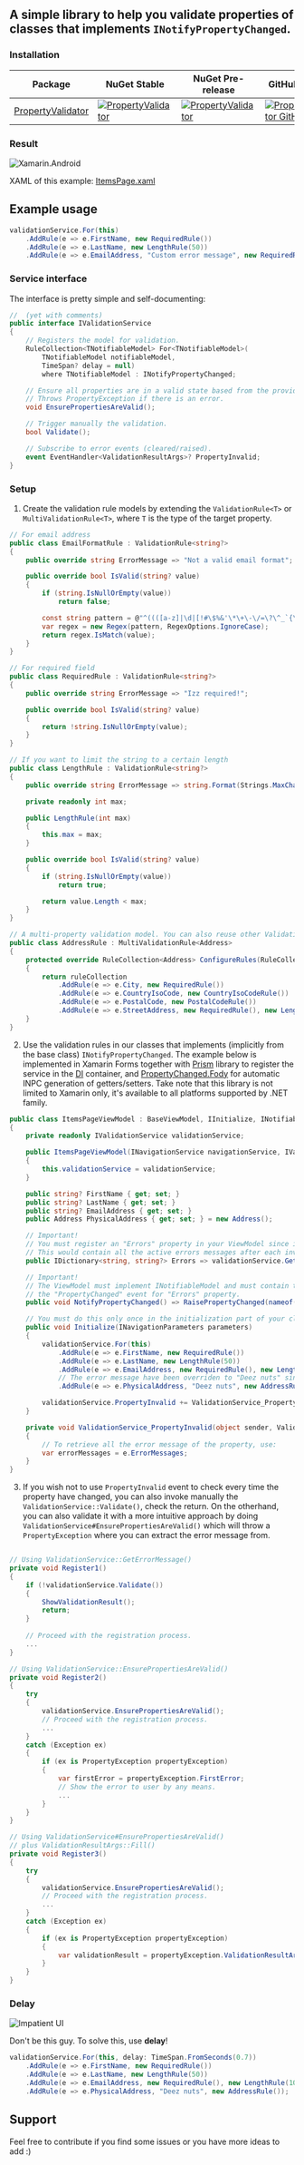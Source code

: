 ## A simple library to help you validate properties of classes that implements `INotifyPropertyChanged`.

### Installation

| Package | NuGet Stable | NuGet Pre-release | GitHub Release | Downloads |
| ------- | ------------ | ----------------- | --------- | ----- |
| [PropertyValidator](https://www.nuget.org/packages/PropertyValidator/) | [![PropertyValidator](https://img.shields.io/nuget/v/PropertyValidator.svg)](https://www.nuget.org/packages/PropertyValidator/) | [![PropertyValidator](https://img.shields.io/nuget/vpre/PropertyValidator.svg)](https://www.nuget.org/packages/PropertyValidator/) | [![PropertyValidator GitHub](https://img.shields.io/github/release/mr5z/PropertyValidator.svg?style=flat)](https://github.com/mr5z/PropertyValidator/packages/385702) | [![PropertyValidator](https://img.shields.io/nuget/dt/PropertyValidator.svg)](https://www.nuget.org/packages/PropertyValidator/) |
 
### Result
![Xamarin.Android](https://i.imgur.com/rVw3k6T.gif)

XAML of this example: [ItemsPage.xaml](https://github.com/mr5z/PropertyValidator/blob/main/tests/PropertyValidator.Test/Pages/ItemsPage.xaml)

## Example usage
```c#
validationService.For(this)
    .AddRule(e => e.FirstName, new RequiredRule())
    .AddRule(e => e.LastName, new LengthRule(50))
    .AddRule(e => e.EmailAddress, "Custom error message", new RequiredRule(), new LengthRule(100), new EmailFormatRule());
```

### Service interface

The interface is pretty simple and self-documenting:

``` c#
//  (yet with comments)
public interface IValidationService
{
    // Registers the model for validation.
    RuleCollection<TNotifiableModel> For<TNotifiableModel>(
        TNotifiableModel notifiableModel,
        TimeSpan? delay = null)
        where TNotifiableModel : INotifyPropertyChanged;

    // Ensure all properties are in a valid state based from the provided validation rules.
    // Throws PropertyException if there is an error.
    void EnsurePropertiesAreValid();

    // Trigger manually the validation.
    bool Validate();

    // Subscribe to error events (cleared/raised).
    event EventHandler<ValidationResultArgs>? PropertyInvalid;
}
```

### Setup

1. Create the validation rule models by extending the `ValidationRule<T>` or `MultiValidationRule<T>`, where `T` is the type of the target property.

``` c#
// For email address
public class EmailFormatRule : ValidationRule<string?>
{
    public override string ErrorMessage => "Not a valid email format";

    public override bool IsValid(string? value)
    {
        if (string.IsNullOrEmpty(value))
            return false;

        const string pattern = @"^((([a-z]|\d|[!#\$%&'\*\+\-\/=\?\^_`{\|}~]|[\u00A0-\uD7FF\uF900-\uFDCF\uFDF0-\uFFEF])+(\.([a-z]|\d|[!#\$%&'\*\+\-\/=\?\^_`{\|}~]|[\u00A0-\uD7FF\uF900-\uFDCF\uFDF0-\uFFEF])+)*)|((\x22)((((\x20|\x09)*(\x0d\x0a))?(\x20|\x09)+)?(([\x01-\x08\x0b\x0c\x0e-\x1f\x7f]|\x21|[\x23-\x5b]|[\x5d-\x7e]|[\u00A0-\uD7FF\uF900-\uFDCF\uFDF0-\uFFEF])|(\\([\x01-\x09\x0b\x0c\x0d-\x7f]|[\u00A0-\uD7FF\uF900-\uFDCF\uFDF0-\uFFEF]))))*(((\x20|\x09)*(\x0d\x0a))?(\x20|\x09)+)?(\x22)))@((([a-z]|\d|[\u00A0-\uD7FF\uF900-\uFDCF\uFDF0-\uFFEF])|(([a-z]|\d|[\u00A0-\uD7FF\uF900-\uFDCF\uFDF0-\uFFEF])([a-z]|\d|-|\.|_|~|[\u00A0-\uD7FF\uF900-\uFDCF\uFDF0-\uFFEF])*([a-z]|\d|[\u00A0-\uD7FF\uF900-\uFDCF\uFDF0-\uFFEF])))\.)+(([a-z]|[\u00A0-\uD7FF\uF900-\uFDCF\uFDF0-\uFFEF])|(([a-z]|[\u00A0-\uD7FF\uF900-\uFDCF\uFDF0-\uFFEF])([a-z]|\d|-|\.|_|~|[\u00A0-\uD7FF\uF900-\uFDCF\uFDF0-\uFFEF])*([a-z]|[\u00A0-\uD7FF\uF900-\uFDCF\uFDF0-\uFFEF])))\.?$";
        var regex = new Regex(pattern, RegexOptions.IgnoreCase);
        return regex.IsMatch(value);
    }
}

// For required field
public class RequiredRule : ValidationRule<string?>
{
    public override string ErrorMessage => "Izz required!";

    public override bool IsValid(string? value)
    {
        return !string.IsNullOrEmpty(value);
    }
}

// If you want to limit the string to a certain length
public class LengthRule : ValidationRule<string?>
{
    public override string ErrorMessage => string.Format(Strings.MaxCharacters, max);

    private readonly int max;

    public LengthRule(int max)
    {
        this.max = max;
    }

    public override bool IsValid(string? value)
    {
        if (string.IsNullOrEmpty(value))
            return true;

        return value.Length < max;
    }
}

// A multi-property validation model. You can also reuse other ValidationRules here!
public class AddressRule : MultiValidationRule<Address>
{
    protected override RuleCollection<Address> ConfigureRules(RuleCollection<Address> ruleCollection)
    {
        return ruleCollection
            .AddRule(e => e.City, new RequiredRule())
            .AddRule(e => e.CountryIsoCode, new CountryIsoCodeRule())
            .AddRule(e => e.PostalCode, new PostalCodeRule())
            .AddRule(e => e.StreetAddress, new RequiredRule(), new LengthRule(100));
    }
}
```


2. Use the validation rules in our classes that implements (implicitly from the base class) `INotifyPropertyChanged`.
The example below is implemented in Xamarin Forms together with [Prism](https://github.com/PrismLibrary/Prism) library to register the service in the [DI](https://stackoverflow.com/q/130794/2304737) container, and [PropertyChanged.Fody](https://github.com/Fody/PropertyChanged) for automatic INPC generation of getters/setters.
Take note that this library is not limited to Xamarin only, it's available to all platforms supported by .NET family.

``` c#
public class ItemsPageViewModel : BaseViewModel, IInitialize, INotifiableModel
{
    private readonly IValidationService validationService;

    public ItemsPageViewModel(INavigationService navigationService, IValidationService validationService) : base(navigationService)
    {
        this.validationService = validationService;
    }

    public string? FirstName { get; set; }
    public string? LastName { get; set; }
    public string? EmailAddress { get; set; }
    public Address PhysicalAddress { get; set; } = new Address();

    // Important!
    // You must register an "Errors" property in your ViewModel since it will be used later on XAML.
    // This would contain all the active errors messages after each invocation of ValidationService#Validate()
    public IDictionary<string, string?> Errors => validationService.GetErrors();

    // Important!
    // The ViewModel must implement INotifiableModel and must contain the code to manually raise
    // the "PropertyChanged" event for "Errors" property.
    public void NotifyPropertyChanged() => RaisePropertyChanged(nameof(Errors));

    // You must do this only once in the initialization part of your class model.
    public void Initialize(INavigationParameters parameters)
    {
        validationService.For(this)
            .AddRule(e => e.FirstName, new RequiredRule())
            .AddRule(e => e.LastName, new LengthRule(50))
            .AddRule(e => e.EmailAddress, new RequiredRule(), new LengthRule(100), new EmailFormatRule())
            // The error message have been overriden to "Deez nuts" since an aggregated error messages is awful.
            .AddRule(e => e.PhysicalAddress, "Deez nuts", new AddressRule()); 

        validationService.PropertyInvalid += ValidationService_PropertyInvalid;
    }

    private void ValidationService_PropertyInvalid(object sender, ValidationResultArgs e)
    {
        // To retrieve all the error message of the property, use:
        var errorMessages = e.ErrorMessages;
    }
}
```

3. If you wish not to use `PropertyInvalid` event to check every time the property have changed, you can also invoke manually the `ValidationService::Validate()`, check the return. On the otherhand, you can also validate it with a more intuitive approach by doing `ValidationService#EnsurePropertiesAreValid()` which will throw a `PropertyException` where you can extract the error message from.

``` c#

// Using ValidationService::GetErrorMessage()
private void Register1()
{
    if (!validationService.Validate())
    {
        ShowValidationResult();
        return;
    }
    
    // Proceed with the registration process.
    ...
}	

// Using ValidationService::EnsurePropertiesAreValid()
private void Register2()
{
    try
    {
        validationService.EnsurePropertiesAreValid();
        // Proceed with the registration process.
        ...
    }
    catch (Exception ex)
    {
        if (ex is PropertyException propertyException)
        {
            var firstError = propertyException.FirstError;
            // Show the error to user by any means.
            ...
        }
    }
}

// Using ValidationService#EnsurePropertiesAreValid()
// plus ValidationResultArgs::Fill()
private void Register3()
{
    try
    {
        validationService.EnsurePropertiesAreValid();
        // Proceed with the registration process.
        ...
    }
    catch (Exception ex)
    {
        if (ex is PropertyException propertyException)
        {
            var validationResult = propertyException.ValidationResultArgs;
        }
    }
}
```

### Delay
![Impatient UI](https://i.redd.it/emd3wuhfty361.png)

Don't be this guy. To solve this, use **delay**!
```c#
validationService.For(this, delay: TimeSpan.FromSeconds(0.7))
    .AddRule(e => e.FirstName, new RequiredRule())
    .AddRule(e => e.LastName, new LengthRule(50))
    .AddRule(e => e.EmailAddress, new RequiredRule(), new LengthRule(100), new EmailFormatRule())
    .AddRule(e => e.PhysicalAddress, "Deez nuts", new AddressRule()); 
```

## Support

Feel free to contribute if you find some issues or you have more ideas to add :)
